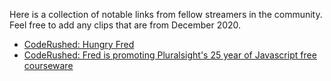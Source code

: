 Here is a collection of notable links from fellow streamers in the community. Feel free to add any clips that are from December 2020.


- [CodeRushed: Hungry Fred](https://clips.twitch.tv/SparklingPiercingPlumberDoggo)
- [CodeRushed: Fred is promoting Pluralsight's 25 year of Javascript free courseware](https://clips.twitch.tv/ExpensiveSlipperyFiddleheadsNotLikeThis)

